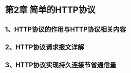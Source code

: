 第2章 简单的HTTP协议
=======================


## 1、HTTP协议的作用与HTTP协议相关内容



## 2、HTTP协议请求报文详解


## 3、HTTP协议实现持久连接节省通信量
